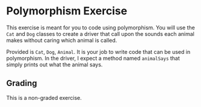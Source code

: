 # Polymorphism Exercise
This exercise is meant for you to code using polymorphism. You will use the `Cat` and `Dog` classes to create a driver that call upon the sounds each animal makes without caring which animal is called.

Provided is `Cat`, `Dog`, `Animal`. It is your job to write code that can be used in polymorphism. In the driver, I expect a method named `animalSays` that simply prints out what the animal says. 

## Grading
This is a non-graded exercise.